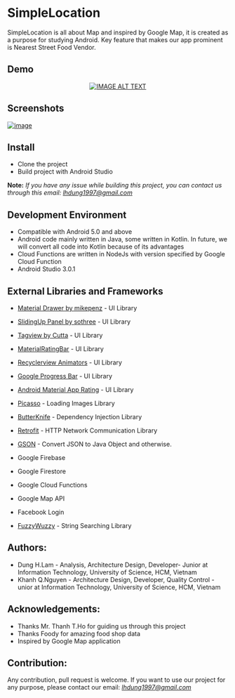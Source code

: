 # SimpleLocation
SimpleLocation is all about Map and inspired by Google Map, it is created as a purpose for studying Android. Key feature that makes our app prominent is Nearest Street Food Vendor.

## Demo
<div align="center">
  <a href="https://www.youtube.com/watch?v=QPNvd-no4ok"><img src="https://img.youtube.com/vi/QPNvd-no4ok/0.jpg" alt="IMAGE ALT TEXT"></a>
</div>

## Screenshots

<p display="inline" margin="auto">
   <a href="https://ibb.co/nvaBHn"><img src="https://preview.ibb.co/mcQYV7/image.png" alt="image" border="0"></a>
</p>

## Install

* Clone the project
* Build project with Android Studio

**Note:** *If you have any issue while building this project, you can contact us through this email: lhdung1997@gmail.com*

## Development Environment
* Compatible with Android 5.0 and above
* Android code mainly written in Java, some written in Kotlin. In future, we will convert all code into Kotlin because of its advantages
* Cloud Functions are written in NodeJs with version specified by Google Cloud Function
* Android Studio 3.0.1

## External Libraries and Frameworks
* [Material Drawer by mikepenz](https://github.com/mikepenz/MaterialDrawer) - UI Library
* [SlidingUp Panel by sothree](https://github.com/umano/AndroidSlidingUpPanel) - UI Library
* [Tagview by Cutta](https://github.com/Cutta/TagView) - UI Library
* [MaterialRatingBar](https://github.com/DreaminginCodeZH/MaterialRatingBar) - UI Library
* [Recyclerview Animators](https://github.com/wasabeef/recyclerview-animators) - UI Library
* [Google Progress Bar](https://github.com/jpardogo/GoogleProgressBar) - UI Library
* [Android Material App Rating](https://github.com/stepstone-tech/android-material-app-rating) - UI Library
* [Picasso](https://github.com/square/picasso) - Loading Images Library
* [ButterKnife](http://jakewharton.github.io/butterknife/) - Dependency Injection Library
* [Retrofit](http://square.github.io/retrofit/) - HTTP Network Communication Library
* [GSON](https://github.com/google/gson) - Convert JSON to Java Object and otherwise.
* Google Firebase
* Google Firestore
* Google Cloud Functions
* Google Map API
* Facebook Login 

* [FuzzyWuzzy](https://github.com/xdrop/fuzzywuzzy) - String Searching Library

## Authors:
* Dung H.Lam - Analysis, Architecture Design, Developer- Junior at Information Technology, University of Science, HCM, Vietnam
* Khanh Q.Nguyen - Architecture Design, Developer, Quality Control - unior at Information Technology, University of Science, HCM, Vietnam

## Acknowledgements:
* Thanks Mr. Thanh T.Ho for guiding us through this project
* Thanks Foody for amazing food shop data
* Inspired by Google Map application

## Contribution:
Any contribution, pull request is welcome. If you want to use our project for any purpose, please contact our email: *lhdung1997@gmail.com*

